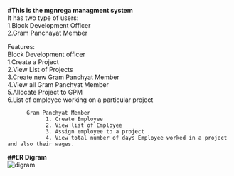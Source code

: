 
**#This is the mgnrega managment system<br>**
It has two type of users:<br>
                          1.Block Development Officer<br>
                          2.Gram Panchayat Member<br>
  
  Features:<br>
           Block Development officer<br>
                1.Create a Project<br>
                2.View List of Projects<br>
                3.Create new Gram Panchyat Member<br>
                4.View all Gram Panchyat Member<br>
                5.Allocate  Project to GPM<br>
                6.List of employee working on a particular project<br>
                
          Gram Panchyat Member
                1. Create Employee
                2. View list of Employee
                3. Assign employee to a project
                4. View total number of days Employee worked in a project and also their wages.
                
               
 **##ER Digram**  
  ![digram](https://user-images.githubusercontent.com/110126989/221526123-138643c4-4ac9-4c36-b09a-848e06fe1763.png)
